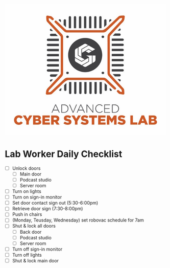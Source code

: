 ![ACSL Logo](../ACSL_Logo-Full_Color600x488.jpg)

# Lab Worker Daily Checklist

- [ ] Unlock doors
  - [ ] Main door
  - [ ] Podcast studio
  - [ ] Server room
- [ ] Turn on lights
- [ ] Turn on sign-in monitor
- [ ] Set door contact sign out (5:30-6:00pm)
- [ ] Retrieve door sign (7:30-8:00pm)
- [ ] Push in chairs
- [ ] (Monday, Teusday, Wednesday) set robovac schedule for 7am
- [ ] Shut & lock all doors
  - [ ] Back door
  - [ ] Podcast studio
  - [ ] Server room
- [ ] Turn off sign-in monitor
- [ ] Turn off lights
- [ ] Shut & lock main door